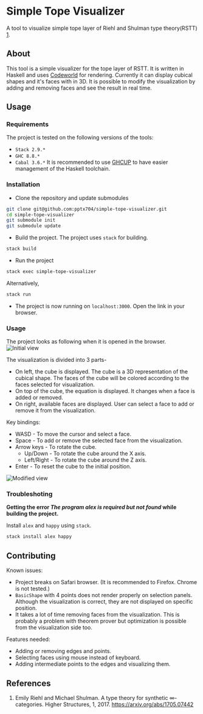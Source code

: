 # Simple Tope Visualizer
A tool to visualize simple tope layer of Riehl and Shulman type theory(RSTT) [1](#references).

## About
This tool is a simple visualizer for the tope layer of RSTT. It is written in Haskell and uses [Codeworld](https://code.world/haskell) for rendering. Currently it can display cubical shapes and it's faces with in 3D. It is possible to modify the visualization by adding and removing faces and see the result in real time.

## Usage
### Requirements
The project is tested on the following versions of the tools:
* `Stack 2.9.*`
* `GHC 8.8.*`
* `Cabal 3.6.*`
It is recommended to use [GHCUP](https://www.haskell.org/ghcup/) to have easier management of the Haskell toolchain.

### Installation
* Clone the repository and update submodules
```bash
git clone git@github.com:pptx704/simple-tope-visualizer.git
cd simple-tope-visualizer
git submodule init
git submodule update
```
* Build the project. The project uses `stack` for building.
```bash
stack build
```
* Run the project
```bash
stack exec simple-tope-visualizer
```
Alternatively,
```bash
stack run
```
* The project is now running on `localhost:3000`. Open the link in your browser.

### Usage
The project looks as following when it is opened in the browser.
![Initial view](https://i.postimg.cc/KzYgtRNM/image.png)

The visualization is divided into 3 parts-
* On left, the cube is displayed. The cube is a 3D representation of the cubical shape. The faces of the cube will be colored according to the faces selected for visualization.
* On top of the cube, the equation is displayed. It changes when a face is added or removed.
* On right, available faces are displayed. User can select a face to add or remove it from the visualization.

Key bindings:
* WASD - To move the cursor and select a face.
* Space - To add or remove the selected face from the visualization.
* Arrow keys - To rotate the cube.
    * Up/Down - To rotate the cube around the X axis.
    * Left/Right - To rotate the cube around the Z axis.
* Enter - To reset the cube to the initial position.

![Modified view](https://i.postimg.cc/g0c9pZdQ/image.png)

### Troubleshoting

**Getting the error *The program alex is required but not found* while building the project.**
    
Install `alex` and `happy` using `stack`.
```bash
stack install alex happy
```

## Contributing
Known issues:
- Project breaks on Safari browser. (It is recommended to Firefox. Chrome is not tested.)
- `BasicShape` with 4 points does not render properly on selection panels. Although the visualization is correct, they are not displayed on specific position.
- It takes a lot of time removing faces from the visualization. This is probably a problem with theorem prover but optimization is possible from the visualization side too.

Features needed:
- Adding or removing edges and points.
- Selecting faces using mouse instead of keyboard.
- Adding intermediate points to the edges and visualizing them.

## References
1. Emily Riehl and Michael Shulman. A type theory for synthetic ∞-categories. Higher Structures, 1, 2017. https://arxiv.org/abs/1705.07442
